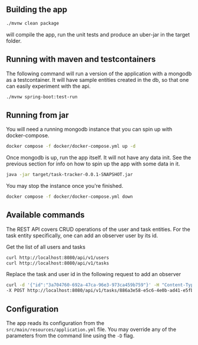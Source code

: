 ## Building the app

```bash
./mvnw clean package
```
will compile the app, run the unit tests and produce an uber-jar in the target folder.

## Running with maven and testcontainers

The following command will run a version of the application with a mongodb as a testcontainer.
It will have sample entities created in the db, so that one can easily experiment with the api.

```bash
./mvnw spring-boot:test-run
```

## Running from jar
You will need a running mongodb instance that you can spin up with docker-compose.

```bash
docker compose -f docker/docker-compose.yml up -d
```

Once mongodb is up, run the app itself. It will not have any data init.
See the previous section for info on how to spin up the app with some data in it.

```bash
java -jar target/task-tracker-0.0.1-SNAPSHOT.jar
```

You may stop the instance once you're finished.
```bash
docker compose -f docker/docker-compose.yml down
```

## Available commands

The REST API covers CRUD operations of the user and task entities.
For the task entity specifically, one can add an observer user by its id.

Get the list of all users and tasks

```bash
curl http://localhost:8080/api/v1/users
curl http://localhost:8080/api/v1/tasks
```

Replace the task and user id in the following request to add an observer

```bash
curl -d '{"id":"3a704760-692a-47ca-96e3-973ca459b759"}' -H "Content-Type: application/json" \
-X POST http://localhost:8080/api/v1/tasks/886a3e58-e5c6-4e0b-ad41-e5fb91b2fa1e/observers
```

## Configuration

The app reads its configuration from the `src/main/resources/application.yml` file.
You may override any of the parameters from the command line using the `-D` flag.
